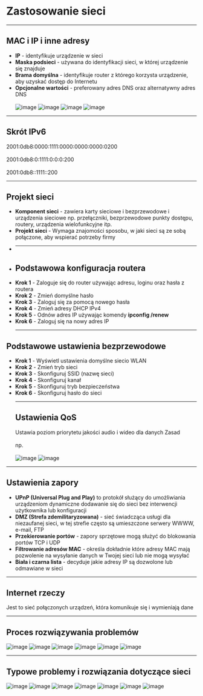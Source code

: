 # Zastosowanie sieci
___
## MAC i IP i inne adresy
- **IP** - identyfikuje urządzenie w sieci
- **Maska podsieci** - używana do identyfikacji sieci, w której urządzenie się znajduje
- **Brama domyślna** - identyfikuje router z którego korzysta urządzenie, aby uzyskać dostęp do Internetu
- **Opcjonalne wartości** - preferowany adres DNS oraz alternatywny adres DNS  <br></br>
![image](https://github.com/user-attachments/assets/349579a0-328e-414f-abe6-0d8bfc80fb81)
![image](https://github.com/user-attachments/assets/348de10a-8c20-4350-be33-500e8c64c175)
![image](https://github.com/user-attachments/assets/07350254-56bf-49aa-b905-78b88647f593)
![image](https://github.com/user-attachments/assets/5f84661f-1862-495d-950a-13f57e4496eb)
___
## Skrót IPv6
2001:0db8:0000:1111:0000:0000:0000:0200 <br></br>
2001:0db8:0:1111:0:0:0:200 <br></br>
2001:0db8::1111::200
___
## Projekt sieci
- **Komponent sieci** - zawiera karty sieciowe i bezprzewodowe i urządzenia sieciowe np. przełączniki, bezprzewodowe punkty dostępu, routery, urządzenia wielofunkcyjne itp.
- **Projekt sieci** - Wymaga znajomości sposobu, w jaki sieci są ze sobą połączone, aby wspierać potrzeby firmy
- ___
- ## Podstawowa konfiguracja routera
- **Krok 1** - Zaloguje się do router używając adresu, loginu oraz hasła z routera
- **Krok 2** - Zmień domyślne hasło
- **Krok 3** - Zaloguj się za pomocą nowego hasła
- **Krok 4** -  Zmień adresy DHCP IPv4
- **Krok 5** - Odnów adres IP używając komendy **ipconfig /renew**
- **Krok 6** - Zaloguj się na nowy adres IP
  ___
## Podstawowe ustawienia bezprzewodowe
- **Krok 1** - Wyświetl ustawienia domyślne siecio WLAN
- **Krok 2** - Zmień tryb sieci
- **Krok 3** - Skonfiguruj SSID (nazwę sieci)
- **Krok 4** - Skonfiguruj kanał
- **Krok 5** - Skonfiguruj tryb bezpieczeństwa
- **Krok 6** - Skonfiguruj hasło do sieci
  ___
  ## Ustawienia QoS
  Ustawia poziom priorytetu jakości audio i wideo dla danych Zasad <br></br>
  np. <br></br>
  ![image](https://github.com/user-attachments/assets/250b0884-c32d-4055-b5fd-f4d908723934)
  ![image](https://github.com/user-attachments/assets/f55051d6-babe-47cd-b6d0-11005eef46d4)
___
## Ustawienia zapory
- **UPnP (Universal Plug and Play)** to protokół służący do umożliwiania urządzeniom dynamiczne dodawanie się do sieci bez interwencji użytkownika lub konfiguracji
- **DMZ (Strefa zdemilitaryzowana)** - sieć świadcząca usługi dla niezaufanej sieci, w tej strefie często są umieszczone serwery WWWW, e-mail, FTP
- **Przekierowanie portów** - zapory sprzętowe mogą służyć do blokowania portów TCP i UDP
- **Filtrowanie adresów MAC** - określa dokładnie które adresy MAC mają pozwolenie na wysyłanie danych w Twojej sieci lub nie mogą wysyłać
- **Biała i czarna lista** - decyduje jakie adresy IP są dozwolone lub odmawiane w sieci
___
## Internet rzeczy
Jest to sieć połączonych urządzeń, która komunikuje się i wymieniają dane
___
## Proces rozwiązywania problemów
![image](https://github.com/user-attachments/assets/eb50a122-450c-4a7c-bd12-ef361d4ae7a5)
![image](https://github.com/user-attachments/assets/7a783dcc-30be-4c87-b390-b2d66605c922)
![image](https://github.com/user-attachments/assets/e20f5538-7488-46c0-8038-cca9c8dac6fa)
![image](https://github.com/user-attachments/assets/6517b9ae-60fe-4056-a8b5-687a05cfe3ea)
![image](https://github.com/user-attachments/assets/c1aabc6d-336c-4ddd-b28b-a7f30cbc3c71)
![image](https://github.com/user-attachments/assets/cafb52e1-195b-4e72-890c-1bfe00ea1387)
___
## Typowe problemy i rozwiązania dotyczące sieci
![image](https://github.com/user-attachments/assets/3ea9e9f2-22ab-462d-ad83-3842691335e7)
![image](https://github.com/user-attachments/assets/30f8a981-fb2f-43ab-8d17-288ee3ceb5bd)
![image](https://github.com/user-attachments/assets/6890263a-6628-4f4e-a057-64263b34e7e0)
![image](https://github.com/user-attachments/assets/a43b488f-d019-4bcb-ab36-15fa3c299a52)
![image](https://github.com/user-attachments/assets/d40513dc-3a90-40be-b4fa-451bf9b108a4)
![image](https://github.com/user-attachments/assets/24b54617-b595-452f-9b1a-1ec5b6ee0f35)
![image](https://github.com/user-attachments/assets/39a84b37-c3ad-4bf7-9ab6-601c4b254ad0)
